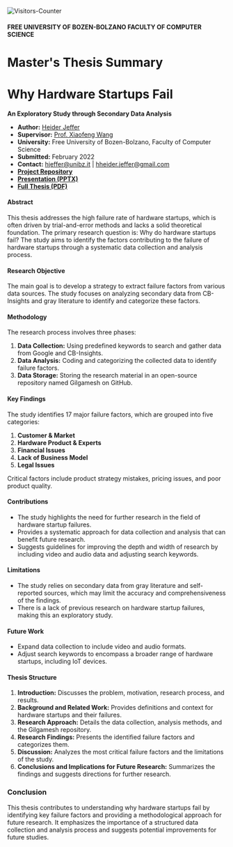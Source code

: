 <img src = "https://github-vistors-counter.onrender.com/github?username=https://github.com/HeiderJeffer/Gilgamesh/" alt = "Visitors-Counter"/>

#### FREE UNIVERSITY OF BOZEN-BOLZANO FACULTY OF COMPUTER SCIENCE

# Master's Thesis Summary
# Why Hardware Startups Fail

**An Exploratory Study through Secondary Data Analysis**

* **Author:**  [Heider Jeffer](https://github.com/HeiderJeffer)
* **Supervisor:** [Prof. Xiaofeng Wang](https://www.unibz.it/en/faculties/engineering/academic-staff/person/31445-xiaofeng-wang)
* **University:** Free University of Bozen-Bolzano, Faculty of Computer Science
* **Submitted:** February 2022
* **Contact:** [hjeffer@unibz.it](mailto:hjeffer@unibz.it) | [hheider.jeffer@gmail.com](mailto:hheider.jeffer@gmail.com)
* **[Project Repository](https://github.com/HeiderJeffer/Gilgamesh)**
* **[Presentation (PPTX)](https://github.com/HeiderJeffer/Gilgamesh/files/8622357/Why.Hardware.Startups.Fail.pptx)**
* **[Full Thesis (PDF)](https://drive.google.com/file/d/1bZvNbYk2SI09rM9WKZpv-oSZDr06BuSe/view?usp=sharing)**



#### Abstract
This thesis addresses the high failure rate of hardware startups, which is often driven by trial-and-error methods and lacks a solid theoretical foundation. The primary research question is: Why do hardware startups fail? The study aims to identify the factors contributing to the failure of hardware startups through a systematic data collection and analysis process.

#### Research Objective
The main goal is to develop a strategy to extract failure factors from various data sources. The study focuses on analyzing secondary data from CB-Insights and gray literature to identify and categorize these factors.

#### Methodology
The research process involves three phases:
1. **Data Collection:** Using predefined keywords to search and gather data from Google and CB-Insights.
2. **Data Analysis:** Coding and categorizing the collected data to identify failure factors.
3. **Data Storage:** Storing the research material in an open-source repository named Gilgamesh on GitHub.

#### Key Findings
The study identifies 17 major failure factors, which are grouped into five categories:
1. **Customer & Market**
2. **Hardware Product & Experts**
3. **Financial Issues**
4. **Lack of Business Model**
5. **Legal Issues**

Critical factors include product strategy mistakes, pricing issues, and poor product quality.

#### Contributions
- The study highlights the need for further research in the field of hardware startup failures.
- Provides a systematic approach for data collection and analysis that can benefit future research.
- Suggests guidelines for improving the depth and width of research by including video and audio data and adjusting search keywords.

#### Limitations
- The study relies on secondary data from gray literature and self-reported sources, which may limit the accuracy and comprehensiveness of the findings.
- There is a lack of previous research on hardware startup failures, making this an exploratory study.

#### Future Work
- Expand data collection to include video and audio formats.
- Adjust search keywords to encompass a broader range of hardware startups, including IoT devices.

#### Thesis Structure
1. **Introduction:** Discusses the problem, motivation, research process, and results.
2. **Background and Related Work:** Provides definitions and context for hardware startups and their failures.
3. **Research Approach:** Details the data collection, analysis methods, and the Gilgamesh repository.
4. **Research Findings:** Presents the identified failure factors and categorizes them.
5. **Discussion:** Analyzes the most critical failure factors and the limitations of the study.
6. **Conclusions and Implications for Future Research:** Summarizes the findings and suggests directions for further research.

### Conclusion
This thesis contributes to understanding why hardware startups fail by identifying key failure factors and providing a methodological approach for future research. It emphasizes the importance of a structured data collection and analysis process and suggests potential improvements for future studies.
